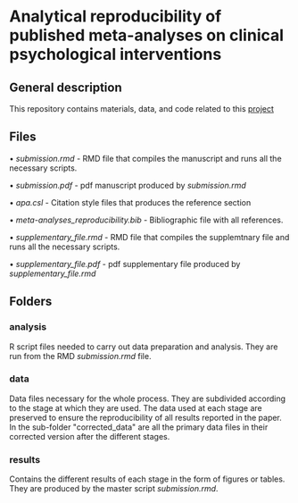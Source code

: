 # Analytical reproducibility of published meta-analyses on clinical psychological interventions

## General description
This repository contains materials, data, and code related to this [project](https://osf.io/6cmzh/)

## Files

• *submission.rmd* - RMD file that compiles the manuscript and runs all the necessary scripts. 

• *submission.pdf* - pdf manuscript produced by *submission.rmd* 

• *apa.csl* - Citation style files that produces the reference section

• *meta-analyses_reproducibility.bib* - Bibliographic file with all references. 

• *supplementary_file.rmd* - RMD file that compiles the supplemtnary file and runs all the necessary scripts. 

• *supplementary_file.pdf* - pdf supplementary file produced by *supplementary_file.rmd* 

## Folders

### analysis 

R script files needed to carry out data preparation and analysis. They are run from the RMD *submission.rmd* file.

### data

Data files necessary for the whole process. They are subdivided according to the stage at which they are used. The data used at each stage are preserved to ensure the reproducibility of all results reported in the paper. 
In the sub-folder "corrected_data" are all the primary data files in their corrected version after the different stages. 

### results 

Contains the different results of each stage in the form of figures or tables. They are produced by the master script *submission.rmd*. 

